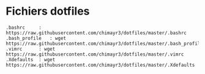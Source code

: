 Fichiers dotfiles
====

	.bashrc		: https://raw.githubusercontent.com/chimayr3/dotfiles/master/.bashrc
	.bash_profile	: wget https://raw.githubusercontent.com/chimayr3/dotfiles/master/.bash_profile
	.vimrc		: wget https://raw.githubusercontent.com/chimayr3/dotfiles/master/.vimrc
	.Xdefaults	: wget https://raw.githubusercontent.com/chimayr3/dotfiles/master/.Xdefaults
